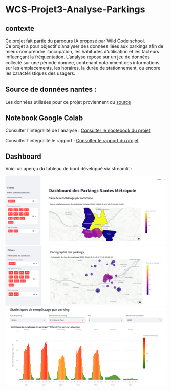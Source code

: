 # WCS-Projet3-Analyse-Parkings
## contexte 
Ce projet fait partie du parcours IA proposé par Wild Code school.  
Ce projet a pour objectif d’analyser des données liées aux parkings afin de mieux comprendre l’occupation, les habitudes d’utilisation et les facteurs influençant la fréquentation. 
L’analyse repose sur un jeu de données collecté sur une période donnée, contenant notamment des informations sur les emplacements, les horaires, la durée de stationnement, ou encore les caractéristiques des usagers.

## Source de données nantes : 
Les données utilisées pour ce projet proviennent du [source](https://data.nantesmetropole.fr/)

## Notebook Google Colab

Consulter l'intégralité de l'analyse : [Consulter le nootebook du projet](https://colab.research.google.com/drive/1_tEjbVNccAgrCCXBoZPOp488U8sX6TKq?usp=sharing)

Consulter l'intégralité le rapport : [Consulter le rapport du projet](https://colab.research.google.com/drive/1gpRzYzrlMeoCRoz5Mh8eJ30ysy_uM2Q5?usp=sharing)
 
## Dashboard 
 Voici un aperçu du tableau de bord développé via streamlit :

  <p align="center">
  <img src="images/1-dash.png" alt="logo2" width="800"/>
  <img src="images/2-dash.png" alt="logo1" width="800"/>
  <img src="images/3-dh.png" alt="logo3" width="800"/>
</p>

